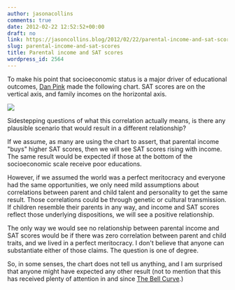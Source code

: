```yaml
---
author: jasonacollins
comments: true
date: 2012-02-22 12:52:52+00:00
draft: no
link: https://jasoncollins.blog/2012/02/22/parental-income-and-sat-scores/
slug: parental-income-and-sat-scores
title: Parental income and SAT scores
wordpress_id: 2564
---
```


To make his point that socioeconomic status is a major driver of educational outcomes, [Dan Pink](http://www.danpink.com/archives/2012/02/how-to-predict-a-students-sat-score-look-at-the-parents-tax-return) made the following chart. SAT scores are on the vertical axis, and family incomes on the horizontal axis.

![](https://www.danpink.com/wp-content/uploads/2012/02/SAT-chart-e1329608605220.jpg)

Sidestepping questions of what this correlation actually means, is there any plausible scenario that would result in a different relationship?

If we assume, as many are using the chart to assert, that parental income "buys" higher SAT scores, then we will see SAT scores rising with income. The same result would be expected if those at the bottom of the socioeconomic scale receive poor educations.

However, if we assumed the world was a perfect meritocracy and everyone had the same opportunities, we only need mild assumptions about correlations between parent and child talent and personality to get the same result. Those correlations could be through genetic or cultural transmission. If children resemble their parents in any way, and income and SAT scores reflect those underlying dispositions, we will see a positive relationship.

The only way we would see no relationship between parental income and SAT scores would be if there was zero correlation between parent and child traits, and we lived in a perfect meritocracy. I don't believe that anyone can substantiate either of those claims. The question is one of degree.

So, in some senses, the chart does not tell us anything, and I am surprised that anyone might have expected any other result (not to mention that this has received plenty of attention in and since [The Bell Curve](http://www.amazon.com/gp/product/0684824299/ref=as_li_ss_tl?ie=UTF8&tag=evolvieconom-20&linkCode=as2&camp=1789&creative=390957&creativeASIN=0684824299).)
